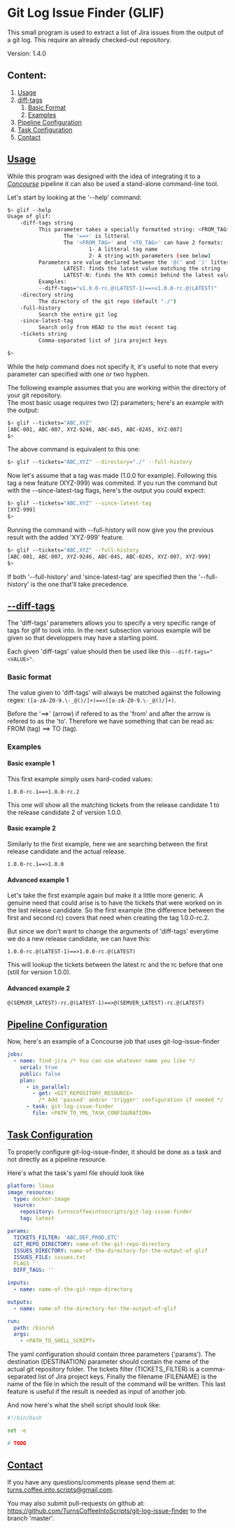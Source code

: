 # Git Log Issue Finder (GLIF)

This small program is used to extract a list of Jira issues from the output of a git log. This require an already checked-out
repository. 

Version: 1.4.0

## Content:
1. [Usage](#usage)
2. [diff-tags](#diff_tags_conf)
    1. [Basic Format](#Basic-format)
    1. [Examples](#Examples)
3. [Pipeline Configuration](#pipeline_configuration)
4. [Task Configuration](#task_configuration)
5. [Contact](#contact)

## <a name="usage" href="usage">Usage</a>
While this program was designed with the idea of integrating it to a *<a href="https://concourse-ci.org/" target="_blank">Concourse</a>* pipeline it can also be used a stand-alone
command-line tool.

Let's start by looking at the '--help' command:
```bash
$> glif --help
Usage of glif:
    -diff-tags string
          This parameter takes a specially formatted string: <FROM_TAG>==><TO_TAG>
                  The '==>' is litteral
                  The '<FROM_TAG>' and '<TO_TAG>' can have 2 formats:
                          1- A litteral tag name
                          2- A string with parameters (see below)
          Parameters are value declared between the '@(' and ')' litterals. Possible parameters:
                  LATEST: finds the latest value matching the string
                  LATEST-N: finds the Nth commit behind the latest value matching the string
          Examples:
          --diff-tags="v1.0.0-rc.@(LATEST-1)==>v1.0.0-rc.@(LATEST)"
    -directory string
          The directory of the git repo (default "./")
    -full-history
          Search the entire git log
    -since-latest-tag
          Search only from HEAD to the most recent tag
    -tickets string
          Comma-separated list of jira project keys

$> 
```
While the help command does not specify it, it's useful to note that every parameter can specified with one or two hyphen.

The following example assumes that you are working within the directory of your git repository.  
The most basic usage requires two (2) parameters; here's an example with the output:
```bash
$> glif --tickets="ABC,XYZ"
[ABC-001, ABC-007, XYZ-9246, ABC-045, ABC-0245, XYZ-007]
$> 
```
The above command is equivalent to this one:
```bash
$> glif --tickets="ABC,XYZ" --directory="./" --full-history
```
Now let's assume that a tag was made (1.0.0 for example). Following this tag a new feature (XYZ-999) was commited. If you run
the command but with the --since-latest-tag flags, here's the output you could expect:
```bash
$> glif --tickets="ABC,XYZ" --since-latest-tag
[XYZ-999]
$>
```
Running the command with --full-history will now give you the previous result with the added 'XYZ-999' feature.
```bash
$> glif --tickets="ABC,XYZ" --full-history
[ABC-001, ABC-007, XYZ-9246, ABC-045, ABC-0245, XYZ-007, XYZ-999]
$> 
```

If both '--full-history' and 'since-latest-tag' are specified then the '--full-history' is the one that'll take precedence.

## <a name="diff_tags_conf" href="diff_tags_conf">--diff-tags</a>
The 'diff-tags' parameters allows you to specify a very specific range of tags for glif to look into.
In the next subsection various example will be given so that developpers may have a starting point.

Each given 'diff-tags' value should then be used like this ```--diff-tags="<VALUE>"```.

### Basic format
The value given to 'diff-tags' will always be matched against the following regex:
```([a-zA-Z0-9.\-_@()/]+)==>([a-zA-Z0-9.\-_@()/]+)```.

Before the '==>' (arrow) if refered to as the 'from' and after the arrow is refered to as the 'to'. 
Therefore we have something that can be read as: FROM (tag) ==> TO (tag). 

### Examples
#### Basic example 1
This first example simply uses hard-coded values:
```
1.0.0-rc.1==>1.0.0-rc.2
```
This one will show all the matching tickets from the release candidate 1 to the release candidate 2
of version 1.0.0.

#### Basic example 2
Similarly to the first example, here we are searching between the first release candidate and the
actual release. 
```
1.0.0-rc.1==>1.0.0
```

#### Advanced example 1
Let's take the first example again but make it a little more generic. A genuine need that could arise is
to have the tickets that were worked on in the last release candidate. So the first example (the difference
between the first and second rc) covers that need when creating the tag 1.0.0-rc.2. 

But since we don't want to change the arguments of 'diff-tags' everytime we do a new release candidate, 
we can have this:

```
1.0.0-rc.@(LATEST-1)==>1.0.0-rc.@(LATEST)
```
This will lookup the tickets between the latest rc and the rc before that one (still for version 1.0.0).

#### Advanced example 2
```
@(SEMVER_LATEST)-rc.@(LATEST-1)==>@(SEMVER_LATEST)-rc.@(LATEST)
```

## <a name="pipeline_configuration" href="pipeline_configuration">Pipeline Configuration</a>

Now, here's an example of a Concourse job that uses git-log-issue-finder

```yml
jobs:
  - name: find-jira /* You can use whatever name you like */
    serial: true
    public: false
    plan: 
      - in_parallel:
        - get: <GIT_REPOSITORY_RESOURCE>
          /* Add 'passed' and/or 'trigger' configuration if needed */
      - task: git-log-issue-finder
        file: <PATH_TO_YML_TASK_CONFIGURATION>  
```

## <a name="task_configuration" href="task_configuration">Task Configuration</a>

To properly configure git-log-issue-finder, it should be done as a task and not directly as a pipeline resource. 

Here's what the task's yaml file should look like

```yml
platform: linux
image_resource:
  type: docker-image
  source:
    repository: turnscoffeeintoscripts/git-log-issue-finder
    tag: latest

params:
  TICKETS_FILTER: 'ABC,DEF,PROD,ETC'
  GIT_REPO_DIRECTORY: name-of-the-git-repo-directory
  ISSUES_DIRECTORY: name-of-the-directory-for-the-output-of-glif
  ISSUES_FILE: issues.txt
  FLAGS ''
  DIFF_TAGS: ''

inputs:
  - name: name-of-the-git-repo-directory

outputs:
  - name: name-of-the-directory-for-the-output-of-glif

run:
  path: /bin/sh
  args:
    - <PATH_TO_SHELL_SCRIPT>
```
The yaml configuration should contain three parameters ('params'). The destination (DESTINATION) parameter should contain
the name of the actual git repository folder. The tickets filter (TICKETS_FILTER) is a comma-separated list of Jira
project keys. Finally the filename (FILENAME) is the name of the file in which the result of the command will be written.
This last feature is useful if the result is needed as input of another job.

And now here's what the shell script should look like:

```bash
#!/bin/bash

set -e

# TODO
```

## <a name="contact" href="contact">Contact</a>
If you have any questions/comments please send them at: turns.coffee.into.scripts@gmail.com.

You may also submit pull-requests on github at: https://github.com/TurnsCoffeeIntoScripts/git-log-issue-finder 
to the branch 'master'.